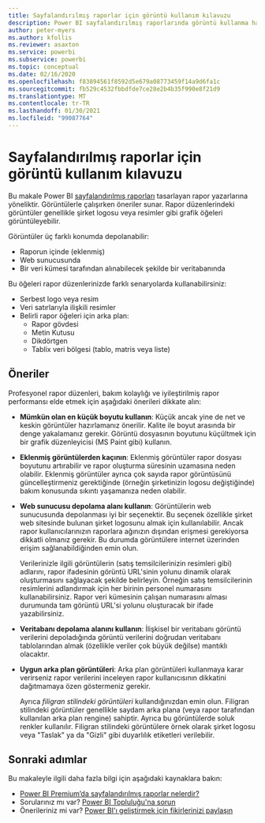 ```yaml
---
title: Sayfalandırılmış raporlar için görüntü kullanım kılavuzu
description: Power BI sayfalandırılmış raporlarında görüntü kullanma hakkında kılavuz.
author: peter-myers
ms.author: kfollis
ms.reviewer: asaxton
ms.service: powerbi
ms.subservice: powerbi
ms.topic: conceptual
ms.date: 02/16/2020
ms.openlocfilehash: f83894561f8592d5e679a08773459f14a9d6fa1c
ms.sourcegitcommit: fb529c4532fbbdfde7ce28e2b4b35f990e8f21d9
ms.translationtype: MT
ms.contentlocale: tr-TR
ms.lasthandoff: 01/30/2021
ms.locfileid: "99087764"
---
```

# <a name="image-use-guidance-for-paginated-reports"></a>Sayfalandırılmış raporlar için görüntü kullanım kılavuzu

Bu makale Power BI [sayfalandırılmış raporları](../paginated-reports/paginated-reports-report-builder-power-bi.md) tasarlayan rapor yazarlarına yöneliktir. Görüntülerle çalışırken öneriler sunar. Rapor düzenlerindeki görüntüler genellikle şirket logosu veya resimler gibi grafik öğeleri görüntüleyebilir.

Görüntüler üç farklı konumda depolanabilir:

- Raporun içinde (eklenmiş)
- Web sunucusunda
- Bir veri kümesi tarafından alınabilecek şekilde bir veritabanında

Bu öğeleri rapor düzenlerinizde farklı senaryolarda kullanabilirsiniz:

- Serbest logo veya resim
- Veri satırlarıyla ilişkili resimler
- Belirli rapor öğeleri için arka plan:
  - Rapor gövdesi
  - Metin Kutusu
  - Dikdörtgen
  - Tablix veri bölgesi (tablo, matris veya liste)

## <a name="suggestions"></a>Öneriler

Profesyonel rapor düzenleri, bakım kolaylığı ve iyileştirilmiş rapor performansı elde etmek için aşağıdaki önerileri dikkate alın:

- **Mümkün olan en küçük boyutu kullanın**: Küçük ancak yine de net ve keskin görüntüler hazırlamanız önerilir. Kalite ile boyut arasında bir denge yakalamanız gerekir. Görüntü dosyasının boyutunu küçültmek için bir grafik düzenleyicisi (MS Paint gibi) kullanın.
- **Eklenmiş görüntülerden kaçının**: Eklenmiş görüntüler rapor dosyası boyutunu artırabilir ve rapor oluşturma süresinin uzamasına neden olabilir. Eklenmiş görüntüler ayrıca çok sayıda rapor görüntüsünü güncelleştirmeniz gerektiğinde (örneğin şirketinizin logosu değiştiğinde) bakım konusunda sıkıntı yaşamanıza neden olabilir.
- **Web sunucusu depolama alanı kullanın**: Görüntülerin web sunucusunda depolanması iyi bir seçenektir. Bu seçenek özellikle şirket web sitesinde bulunan şirket logosunu almak için kullanılabilir. Ancak rapor kullanıcılarınızın raporlara ağınızın dışından erişmesi gerekiyorsa dikkatli olmanız gerekir. Bu durumda görüntülere internet üzerinden erişim sağlanabildiğinden emin olun.

    Verilerinizle ilgili görüntülerin (satış temsilcilerinizin resimleri gibi) adlarını, rapor ifadesinin görüntü URL'sinin yolunu dinamik olarak oluşturmasını sağlayacak şekilde belirleyin. Örneğin satış temsilcilerinin resimlerini adlandırmak için her birinin personel numarasını kullanabilirsiniz. Rapor veri kümesinin çalışan numarasını alması durumunda tam görüntü URL'si yolunu oluşturacak bir ifade yazabilirsiniz.
- **Veritabanı depolama alanını kullanın**: İlişkisel bir veritabanı görüntü verilerini depoladığında görüntü verilerini doğrudan veritabanı tablolarından almak (özellikle veriler çok büyük değilse) mantıklı olacaktır.
- **Uygun arka plan görüntüleri**: Arka plan görüntüleri kullanmaya karar verirseniz rapor verilerini inceleyen rapor kullanıcısının dikkatini dağıtmamaya özen göstermeniz gerekir. 

    Ayrıca _filigran stilindeki görüntüleri_ kullandığınızdan emin olun. Filigran stilindeki görüntüler genellikle saydam arka plana (veya rapor tarafından kullanılan arka plan rengine) sahiptir. Ayrıca bu görüntülerde soluk renkler kullanılır. Filigran stilindeki görüntülere örnek olarak şirket logosu veya "Taslak" ya da "Gizli" gibi duyarlılık etiketleri verilebilir.

## <a name="next-steps"></a>Sonraki adımlar

Bu makaleyle ilgili daha fazla bilgi için aşağıdaki kaynaklara bakın:

- [Power BI Premium’da sayfalandırılmış raporlar nelerdir?](../paginated-reports/paginated-reports-report-builder-power-bi.md)
- Sorularınız mı var? [Power BI Topluluğu'na sorun](https://community.powerbi.com/)
- Önerileriniz mi var? [Power BI'ı geliştirmek için fikirlerinizi paylaşın](https://ideas.powerbi.com/)
